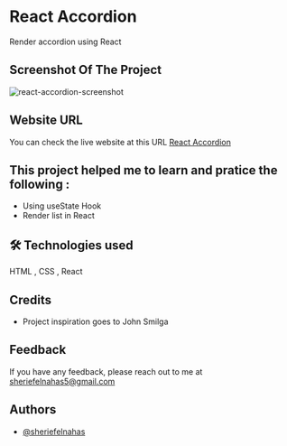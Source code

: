 # React Accordion

Render accordion using React

## Screenshot Of The Project

![react-accordion-screenshot](https://github.com/SheriefElnahas/react-small-projects/assets/47671429/cce4973d-3e8d-42b6-b559-c3be9bc34169)

## Website URL

You can check the live website at this URL [React Accordion](https://sherief-elnahas-react-accordion.netlify.app/)

## This project helped me to learn and pratice the following :

- Using useState Hook
- Render list in React

## 🛠 Technologies used

HTML , CSS , React

## Credits

- Project inspiration goes to John Smilga

## Feedback

If you have any feedback, please reach out to me at sheriefelnahas5@gmail.com

## Authors

- [@sheriefelnahas](https://github.com/SheriefElnahas)
